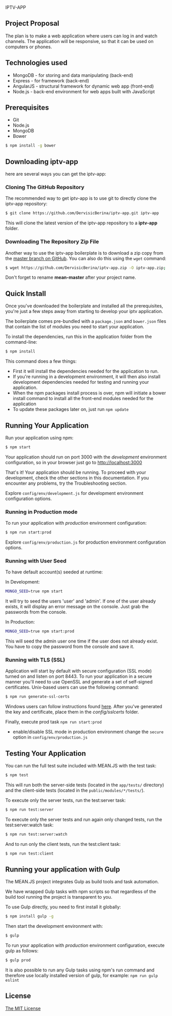 IPTV-APP

## Project Proposal
The plan is to make a web application where users can log in and watch channels. The application will be responsive, so that it can be used on computers or phones.


## Technologies used
* MongoDB - for storing and data manipulating (back-end)
* Express - for framework (back-end)
* AngularJS - structural framework for dynamic web app (front-end)
* Node.js - back-end environment for web apps built with JavaScript


## Prerequisites
* Git 
* Node.js 
* MongoDB
* Bower 
```bash
$ npm install -g bower
```

## Downloading iptv-app 
here are several ways you can get the iptv-app:

### Cloning The GitHub Repository
The recommended way to get iptv-app  is to use git to directly clone the iptv-app repository:

```bash
$ git clone https://github.com/DervisicBerina/iptv-app.git iptv-app
```

This will clone the latest version of the iptv-app repository to a **iptv-app** folder.

### Downloading The Repository Zip File
Another way to use the iptv-app boilerplate is to download a zip copy from the [master branch on GitHub](https://github.com/iptv-app/mean/archive/master.zip). You can also do this using the `wget` command:

```bash
$ wget https://github.com/DervisicBerina/iptv-app.zip -O iptv-app.zip; unzip iptv-app.zip; rm iptv-app.zip
```

Don't forget to rename **mean-master** after your project name.


## Quick Install
Once you've downloaded the boilerplate and installed all the prerequisites, you're just a few steps away from starting to develop your iptv application.

The boilerplate comes pre-bundled with a `package.json` and `bower.json` files that contain the list of modules you need to start your application.

To install the dependencies, run this in the application folder from the command-line:

```bash
$ npm install
```

This command does a few things:
* First it will install the dependencies needed for the application to run.
* If you're running in a development environment, it will then also install development dependencies needed for testing and running your application.
* When the npm packages install process is over, npm will initiate a bower install command to install all the front-end modules needed for the application
* To update these packages later on, just run `npm update`

## Running Your Application

Run your application using npm:

```bash
$ npm start
```

Your application should run on port 3000 with the *development* environment configuration, so in your browser just go to [http://localhost:3000](http://localhost:3000)

That's it! Your application should be running. To proceed with your development, check the other sections in this documentation.
If you encounter any problems, try the Troubleshooting section.

Explore `config/env/development.js` for development environment configuration options.

### Running in Production mode
To run your application with *production* environment configuration:

```bash
$ npm run start:prod
```

Explore `config/env/production.js` for production environment configuration options.

### Running with User Seed
To have default account(s) seeded at runtime:

In Development:
```bash
MONGO_SEED=true npm start
```
It will try to seed the users 'user' and 'admin'. If one of the user already exists, it will display an error message on the console. Just grab the passwords from the console.

In Production:
```bash
MONGO_SEED=true npm start:prod
```
This will seed the admin user one time if the user does not already exist. You have to copy the password from the console and save it.

### Running with TLS (SSL)
Application will start by default with secure configuration (SSL mode) turned on and listen on port 8443.
To run your application in a secure manner you'll need to use OpenSSL and generate a set of self-signed certificates. Unix-based users can use the following command:

```bash
$ npm run generate-ssl-certs
```

Windows users can follow instructions found [here](http://www.websense.com/support/article/kbarticle/How-to-use-OpenSSL-and-Microsoft-Certification-Authority).
After you've generated the key and certificate, place them in the *config/sslcerts* folder.

Finally, execute prod task `npm run start:prod`
* enable/disable SSL mode in production environment change the `secure` option in `config/env/production.js`


## Testing Your Application
You can run the full test suite included with MEAN.JS with the test task:

```bash
$ npm test
```
This will run both the server-side tests (located in the `app/tests/` directory) and the client-side tests (located in the `public/modules/*/tests/`).

To execute only the server tests, run the test:server task:

```bash
$ npm run test:server
```

To execute only the server tests and run again only changed tests, run the test:server:watch task:

```bash
$ npm run test:server:watch
```

And to run only the client tests, run the test:client task:

```bash
$ npm run test:client
```

## Running your application with Gulp

The MEAN.JS project integrates Gulp as build tools and task automation.

We have wrapped Gulp tasks with npm scripts so that regardless of the build tool running the project is transparent to you.

To use Gulp directly, you need to first install it globally:

```bash
$ npm install gulp -g
```

Then start the development environment with:

```bash
$ gulp
```

To run your application with *production* environment configuration, execute gulp as follows:

```bash
$ gulp prod
```

It is also possible to run any Gulp tasks using npm's run command and therefore use locally installed version of gulp, for example: `npm run gulp eslint`


## License
[The MIT License](LICENSE.md)
